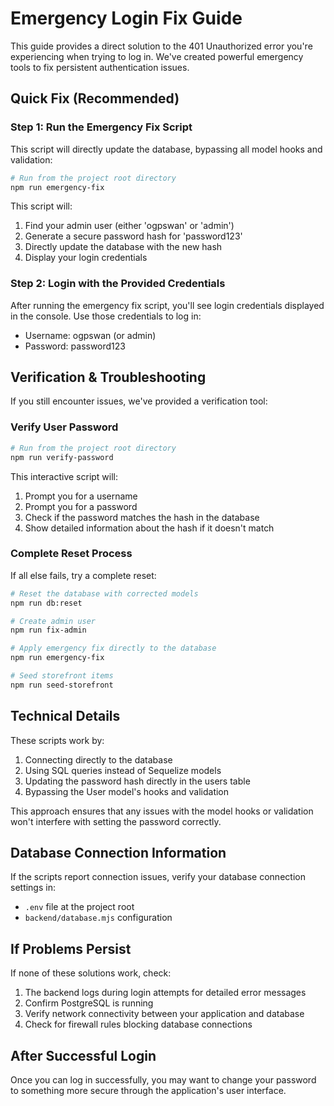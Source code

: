 # Emergency Login Fix Guide

This guide provides a direct solution to the 401 Unauthorized error you're experiencing when trying to log in. We've created powerful emergency tools to fix persistent authentication issues.

## Quick Fix (Recommended)

### Step 1: Run the Emergency Fix Script

This script will directly update the database, bypassing all model hooks and validation:

```bash
# Run from the project root directory
npm run emergency-fix
```

This script will:
1. Find your admin user (either 'ogpswan' or 'admin')
2. Generate a secure password hash for 'password123'
3. Directly update the database with the new hash
4. Display your login credentials

### Step 2: Login with the Provided Credentials

After running the emergency fix script, you'll see login credentials displayed in the console. Use those credentials to log in:

- Username: ogpswan (or admin)
- Password: password123

## Verification & Troubleshooting

If you still encounter issues, we've provided a verification tool:

### Verify User Password

```bash
# Run from the project root directory
npm run verify-password
```

This interactive script will:
1. Prompt you for a username
2. Prompt you for a password
3. Check if the password matches the hash in the database
4. Show detailed information about the hash if it doesn't match

### Complete Reset Process

If all else fails, try a complete reset:

```bash
# Reset the database with corrected models
npm run db:reset

# Create admin user
npm run fix-admin

# Apply emergency fix directly to the database
npm run emergency-fix

# Seed storefront items
npm run seed-storefront
```

## Technical Details

These scripts work by:
1. Connecting directly to the database
2. Using SQL queries instead of Sequelize models
3. Updating the password hash directly in the users table
4. Bypassing the User model's hooks and validation 

This approach ensures that any issues with the model hooks or validation won't interfere with setting the password correctly.

## Database Connection Information

If the scripts report connection issues, verify your database connection settings in:
- `.env` file at the project root
- `backend/database.mjs` configuration

## If Problems Persist

If none of these solutions work, check:
1. The backend logs during login attempts for detailed error messages
2. Confirm PostgreSQL is running
3. Verify network connectivity between your application and database
4. Check for firewall rules blocking database connections

## After Successful Login

Once you can log in successfully, you may want to change your password to something more secure through the application's user interface.
